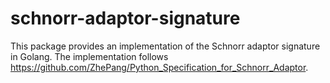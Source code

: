 # schnorr-adaptor-signature

This package provides an implementation of the Schnorr adaptor signature in Golang.
The implementation follows <https://github.com/ZhePang/Python_Specification_for_Schnorr_Adaptor>.
